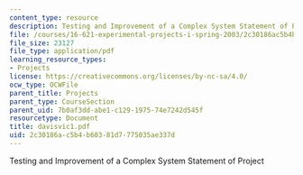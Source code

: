 ```yaml
---
content_type: resource
description: Testing and Improvement of a Complex System Statement of Project
file: /courses/16-621-experimental-projects-i-spring-2003/2c30186ac5b4b60381d7775035ae337d_davisvic1.pdf
file_size: 23127
file_type: application/pdf
learning_resource_types:
- Projects
license: https://creativecommons.org/licenses/by-nc-sa/4.0/
ocw_type: OCWFile
parent_title: Projects
parent_type: CourseSection
parent_uid: 7b0af3dd-abe1-c129-1975-74e7242d545f
resourcetype: Document
title: davisvic1.pdf
uid: 2c30186a-c5b4-b603-81d7-775035ae337d
---
```

Testing and Improvement of a Complex System Statement of Project